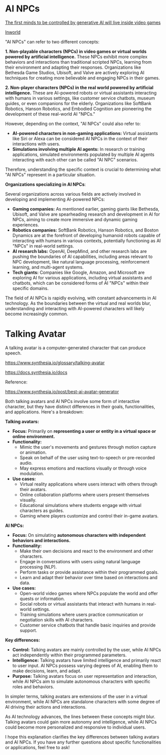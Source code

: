 # AI NPCs

[The first minds to be controlled by generative AI will live inside video games](https://www.cnbc.com/2023/12/23/the-first-minds-controlled-by-gen-ai-will-live-inside-video-games.html)

[Inworld](https://inworld.ai/)

"AI NPCs" can refer to two different concepts:

**1. Non-playable characters (NPCs) in video games or virtual worlds powered by artificial intelligence.** These NPCs exhibit more complex behaviors and interactions than traditional scripted NPCs, learning from their environment and adapting their responses. Organizations like Bethesda Game Studios, Ubisoft, and Valve are actively exploring AI techniques for creating more believable and engaging NPCs in their games.

**2. Non-player characters (NPCs) in the real world powered by artificial intelligence.** These are AI-powered robots or virtual assistants interacting with humans in various settings, like customer service chatbots, museum guides, or even companions for the elderly. Organizations like SoftBank Robotics, Hanson Robotics, and Embodied Cognition are pioneering the development of these real-world AI "NPCs."

However, depending on the context, "AI NPCs" could also refer to:

* **AI-powered characters in non-gaming applications:** Virtual assistants like Siri or Alexa can be considered AI NPCs in the context of their interactions with users.
* **Simulations involving multiple AI agents:** In research or training applications, simulated environments populated by multiple AI agents interacting with each other can be called "AI NPC" scenarios.

Therefore, understanding the specific context is crucial to determining what "AI NPCs" represent in a particular situation.

**Organizations specializing in AI NPCs**:

Several organizations across various fields are actively involved in developing and implementing AI-powered NPCs:

* **Gaming companies:** As mentioned earlier, gaming giants like Bethesda, Ubisoft, and Valve are spearheading research and development in AI for NPCs, aiming to create more immersive and dynamic gaming experiences.
* **Robotics companies:** SoftBank Robotics, Hanson Robotics, and Boston Dynamics are at the forefront of developing humanoid robots capable of interacting with humans in various contexts, potentially functioning as AI "NPCs" in real-world settings.
* **AI research labs:** OpenAI, DeepMind, and other research labs are pushing the boundaries of AI capabilities, including areas relevant to NPC development, like natural language processing, reinforcement learning, and multi-agent systems.
* **Tech giants:** Companies like Google, Amazon, and Microsoft are exploring AI for various applications, including virtual assistants and chatbots, which can be considered forms of AI "NPCs" within their specific domains.

The field of AI NPCs is rapidly evolving, with constant advancements in AI technology. As the boundaries between the virtual and real worlds blur, understanding and interacting with AI-powered characters will likely become increasingly common.

# Talking Avatar

A talking avatar is a computer-generated character that can produce speech.

https://www.synthesia.io/glossary/talking-avatar

https://docs.synthesia.io/docs


Reference:

https://www.synthesia.io/post/best-ai-avatar-generator

Both talking avatars and AI NPCs involve some form of interactive character, but they have distinct differences in their goals, functionalities, and applications. Here's a breakdown:

**Talking avatars:**

* **Focus:** Primarily on **representing a user or entity in a virtual space or online environment.**
* **Functionality:** 
    * Mimic the user's movements and gestures through motion capture or animation.
    * Speak on behalf of the user using text-to-speech or pre-recorded audio.
    * May express emotions and reactions visually or through voice modulation.
* **Use cases:**
    * Virtual reality applications where users interact with others through their avatars.
    * Online collaboration platforms where users present themselves visually.
    * Educational simulations where students engage with virtual characters as guides.
    * Gaming where players customize and control their in-game avatars.

**AI NPCs:**

* **Focus:** On simulating **autonomous characters with independent behaviors and interactions.**
* **Functionality:**
    * Make their own decisions and react to the environment and other characters.
    * Engage in conversations with users using natural language processing (NLP).
    * Perform tasks or provide assistance within their programmed goals.
    * Learn and adapt their behavior over time based on interactions and data.
* **Use cases:**
    * Open-world video games where NPCs populate the world and offer quests or information.
    * Social robots or virtual assistants that interact with humans in real-world settings.
    * Training simulations where users practice communication or negotiation skills with AI characters.
    * Customer service chatbots that handle basic inquiries and provide support.

**Key differences:**

* **Control:** Talking avatars are mainly controlled by the user, while AI NPCs act independently within their programmed parameters.
* **Intelligence:** Talking avatars have limited intelligence and primarily react to user input. AI NPCs possess varying degrees of AI, enabling them to make decisions, learn, and adapt.
* **Purpose:** Talking avatars focus on user representation and interaction, while AI NPCs aim to simulate autonomous characters with specific roles and behaviors.

In simpler terms, talking avatars are extensions of the user in a virtual environment, while AI NPCs are standalone characters with some degree of AI driving their actions and interactions.

As AI technology advances, the lines between these concepts might blur. Talking avatars could gain more autonomy and intelligence, while AI NPCs could become more personalized and responsive to individual users.

I hope this explanation clarifies the key differences between talking avatars and AI NPCs. If you have any further questions about specific functionalities or applications, feel free to ask!







